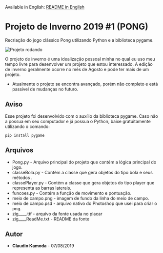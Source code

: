 Available in English: [README in English](https://github.com/ClaudioKamoda/Winter-Project-2019/blob/master/README_English.md)
# Projeto de Inverno 2019 #1 (PONG)
Recriação do jogo clássico Pong utilizando Python e a biblioteca pygame.

![Projeto rodando](https://github.com/ClaudioKamoda/Winter-Project-2019/blob/master/Exemplo%201.PNG)

O projeto de inverno é uma idealização pessoal minha no qual eu uso meu tempo livre para desenvolver um projeto que estou interessado. 
A edição de inverno geralmente ocorre no mês de Agosto e pode ter mais de um projeto.
* Atualmente o projeto se encontra avançado, porém não completo e está passível de mudanças no futuro.

## Aviso
Esse projeto foi desenvolvido com o auxílio da biblioteca pygame. Caso não a possua em seu computador e já possua o Python, baixe gratuitamente utilizando o comando: 
```
pip install pygame
```

## Arquivos
* Pong.py - Arquivo principal do projeto que contém a lógica principal do jogo.
* classeBola.py - Contém a classe que gera objetos do tipo bola e seus métodos .
* classePlayer.py - Contém a classe que gera objetos do tipo player que representa as barras laterais.
* funcoes.py - Contém a função de movimento e pontuação.
* meio de campo.png - imagem de fundo da linha do meio de campo.
* meio de campo.psd - arquivo nativo do Photoshop que usei para criar o png.
* zig____.ttf - arquivo da fonte usada no placar
* zig____ReadMe.txt - README da fonte


## Autor

* **Claudio Kamoda** - 07/08/2019

